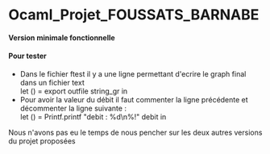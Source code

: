 # Ocaml_Projet_FOUSSATS_BARNABE
#### Version minimale fonctionnelle

#### Pour tester
* Dans le fichier ftest il y a une ligne permettant d'ecrire le graph final dans un fichier text  
  let () = export outfile string_gr in
* Pour avoir la valeur du débit il faut commenter la ligne précédente et décommenter la ligne suivante :  
  let () =  Printf.printf "debit : %d\n%!" debit in
  
Nous n'avons pas eu le temps de nous pencher sur les deux autres versions du projet proposées
